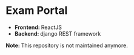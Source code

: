 # Exam Portal

- <b>Frontend: </b> ReactJS
- <b>Backend: </b> django REST framework

<b>Note: </b> This repository is not maintained anymore.

